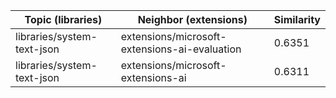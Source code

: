 | Topic (libraries) | Neighbor (extensions) | Similarity |
|-------------|-------------------|------------|
| libraries/system-text-json | extensions/microsoft-extensions-ai-evaluation | 0.6351 |
| libraries/system-text-json | extensions/microsoft-extensions-ai | 0.6311 |
